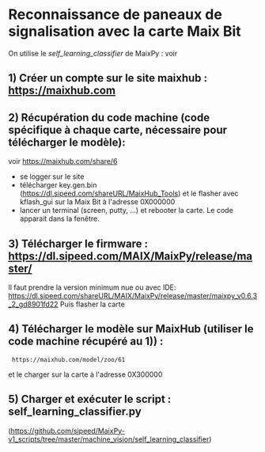 # Reconnaissance de paneaux de signalisation avec la carte Maix Bit

On utilise le _self_learning_classifier_ de MaixPy : voir 

## 1) Créer un compte sur le site maixhub : https://maixhub.com

## 2) Récupération du code machine (code spécifique à chaque carte, nécessaire pour télécharger le modèle):
   voir https://maixhub.com/share/6
   - se logger sur le site
   - télécharger key.gen.bin (https://dl.sipeed.com/shareURL/MaixHub_Tools) et le flasher avec 
     kflash_gui sur la Maix Bit à l'adresse 0X000000
   - lancer un terminal (screen, putty, …) et rebooter la carte. Le code apparait dans la fenêtre.

## 3) Télécharger le firmware : https://dl.sipeed.com/MAIX/MaixPy/release/master/
   Il faut prendre la version minimum nue ou avec IDE:
      https://dl.sipeed.com/shareURL/MAIX/MaixPy/release/master/maixpy_v0.6.3_2_gd8901fd22
   Puis flasher la carte

## 4) Télécharger le modèle sur MaixHub (utiliser le code machine récupéré au 1)) :
     https://maixhub.com/model/zoo/61
   et le charger sur la carte à l'adresse 0X300000

## 5) Charger et exécuter le script : self_learning_classifier.py
   (https://github.com/sipeed/MaixPy-v1_scripts/tree/master/machine_vision/self_learning_classifier)
  

